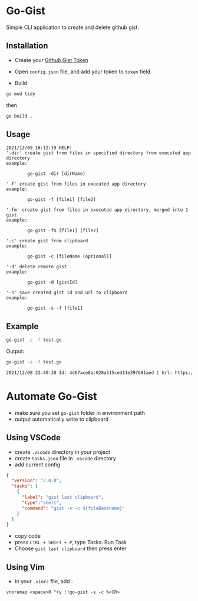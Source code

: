 # Go-Gist

Simple CLI application to create and delete github gist.

## Installation

- Create your [Github Gist Token](https://github.com/settings/tokens)

- Open `config.json` file, and add your token to `token` field.

- Build  
```bash
go mod tidy
```

then

```bash
go build .
```

## Usage

```
2021/12/09 16:12:19 HELP:
'-dir' create gist from files in specified directory from executed app directory
example:

        go-gist -dir [dirName]

'-f' create gist from files in executed app directory
example:

        go-gist -f [file1] [file2]

'-fm' create gist from files in executed app directory, merged into 1 gist
example:

        go-gist -fm [file1] [file2]

'-c' create gist from clipboard
example:

        go-gist -c [fileName (optional)]

'-d' delete remote gist
example:

        go-gist -d [gistId]

'-s' save created gist id and url to clipboard
example:

        go-gist -s -f [file1]

```

## Example

```bash
go-gist -s -f test.go
```

Output:

```bash
go-gist -s -f test.go

2021/12/08 22:40:18 Id: 4d67ace8ac028a515ced11e397681aed | Url: https://gist.github.com/4d67ace8ac028a515ced11e397681aed
```

# Automate Go-Gist

- make sure you set `go-gist` folder in environment path
- output automatically write to clipboard

## Using VSCode

- create `.vscode` directory in your project
- create `tasks.json` file in `.vscode` directory
- add current config

```json
{
  "version": "2.0.0",
  "tasks": [
    {
      "label": "gist last clipboard",
      "type":"shell",
      "command": "gist -s -c ${fileBasename}"
    }
  ]
}
```

- copy code
- press `CTRL + SHIFT + P`, type Tasks: Run Task
- Choose `gist last clipboard` then press enter

## Using Vim

- in your `.vimrc` file, add :
 
```
vnoremap <space>0 "+y :!go-gist -s -c %<CR>
```
